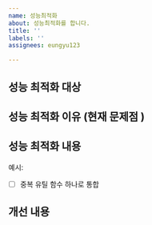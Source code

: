 ```yaml
---
name: 성능최적화
about: 성능최적화를 합니다.
title: ''
labels: ''
assignees: eungyu123

---
```


## 성능 최적화 대상

## 성능 최적화  이유 (현재 문제점 )

## 성능 최적화 내용
예시:
- [ ] 중복 유틸 함수 하나로 통합  
 

## 개선 내용
